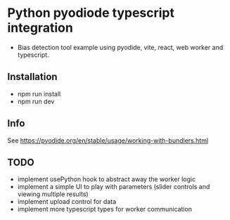 # Python pyodiode typescript integration

- Bias detection tool example using pyodide, vite, react, web worker and typescript.

## Installation

- npm run install
- npm run dev

## Info

See https://pyodide.org/en/stable/usage/working-with-bundlers.html

## TODO

- implement usePython hook to abstract away the worker logic
- implement a simple UI to play with parameters (slider controls and viewing multiple results)
- implement upload control for data
- implement more typescript types for worker communication